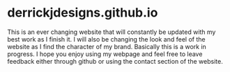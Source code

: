 # derrickjdesigns.github.io

This is an ever changing website that will constantly be updated with my best work as I finish it. I will also be changing the look and feel of the website as I find the character of my brand. Basically this is a work in progress. I hope you enjoy using my webpage and feel free to leave feedback either through github or using the contact section of the website. 
